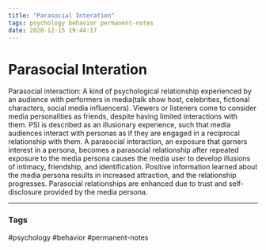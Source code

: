 ```yaml
---
title: "Parasocial Interation"
tags: psychology behavior permanent-notes
date: 2020-12-15 19:44:17
---
```


# Parasocial Interation

Parasocial interaction: A kind of psychological relationship experienced by an audience with performers in media(talk show host, celebrities, fictional characters, social media influencers). Viewers or listeners come to consider media personalities as friends, despite having limited interactions with them. PSI is described as an illusionary experience, such that media audiences interact with personas as if they are engaged in a reciprocal relationship with them. A parasocial interaction, an exposure that garners interest in a persona, becomes a parasocial relationship after repeated exposure to the media persona causes the media user to develop illusions of intimacy, friendship, and identification. Positive information learned about the media persona results in increased attraction, and the relationship progresses. Parasocial relationships are enhanced due to trust and self-disclosure provided by the media persona.

---
### Tags
#psychology #behavior #permanent-notes
